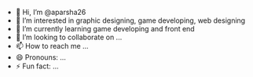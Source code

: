 - 👋 Hi, I’m @aparsha26
- 👀 I’m interested in graphic designing, game developing, web designing
- 🌱 I’m currently learning game developing and front end
- 💞️ I’m looking to collaborate on ...
- 📫 How to reach me ...
- 😄 Pronouns: ...
- ⚡ Fun fact: ...

<!---
aparsha26/aparsha26 is a ✨ special ✨ repository because its `README.md` (this file) appears on your GitHub profile.
You can click the Preview link to take a look at your changes.
--->
